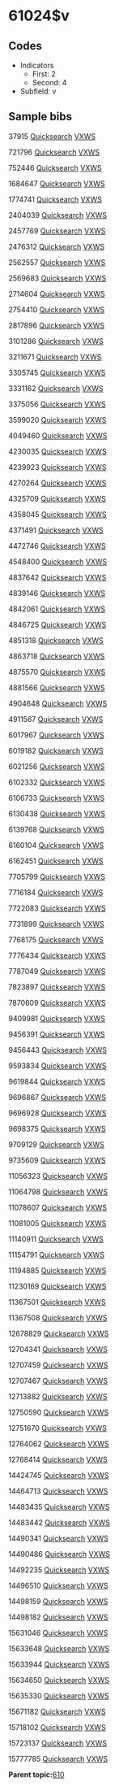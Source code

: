 # 61024$v

## Codes

-   Indicators
    -   First: 2
    -   Second: 4
-   Subfield: v

## Sample bibs

37915 [Quicksearch](https://search.library.yale.edu/catalog/37915) [VXWS](http://prodorbis.library.yale.edu:7014/vxws/GetHoldingsService?bibId=37915)

721796 [Quicksearch](https://search.library.yale.edu/catalog/721796) [VXWS](http://prodorbis.library.yale.edu:7014/vxws/GetHoldingsService?bibId=721796)

752446 [Quicksearch](https://search.library.yale.edu/catalog/752446) [VXWS](http://prodorbis.library.yale.edu:7014/vxws/GetHoldingsService?bibId=752446)

1684647 [Quicksearch](https://search.library.yale.edu/catalog/1684647) [VXWS](http://prodorbis.library.yale.edu:7014/vxws/GetHoldingsService?bibId=1684647)

1774741 [Quicksearch](https://search.library.yale.edu/catalog/1774741) [VXWS](http://prodorbis.library.yale.edu:7014/vxws/GetHoldingsService?bibId=1774741)

2404039 [Quicksearch](https://search.library.yale.edu/catalog/2404039) [VXWS](http://prodorbis.library.yale.edu:7014/vxws/GetHoldingsService?bibId=2404039)

2457769 [Quicksearch](https://search.library.yale.edu/catalog/2457769) [VXWS](http://prodorbis.library.yale.edu:7014/vxws/GetHoldingsService?bibId=2457769)

2476312 [Quicksearch](https://search.library.yale.edu/catalog/2476312) [VXWS](http://prodorbis.library.yale.edu:7014/vxws/GetHoldingsService?bibId=2476312)

2562557 [Quicksearch](https://search.library.yale.edu/catalog/2562557) [VXWS](http://prodorbis.library.yale.edu:7014/vxws/GetHoldingsService?bibId=2562557)

2569683 [Quicksearch](https://search.library.yale.edu/catalog/2569683) [VXWS](http://prodorbis.library.yale.edu:7014/vxws/GetHoldingsService?bibId=2569683)

2714604 [Quicksearch](https://search.library.yale.edu/catalog/2714604) [VXWS](http://prodorbis.library.yale.edu:7014/vxws/GetHoldingsService?bibId=2714604)

2754410 [Quicksearch](https://search.library.yale.edu/catalog/2754410) [VXWS](http://prodorbis.library.yale.edu:7014/vxws/GetHoldingsService?bibId=2754410)

2817896 [Quicksearch](https://search.library.yale.edu/catalog/2817896) [VXWS](http://prodorbis.library.yale.edu:7014/vxws/GetHoldingsService?bibId=2817896)

3101286 [Quicksearch](https://search.library.yale.edu/catalog/3101286) [VXWS](http://prodorbis.library.yale.edu:7014/vxws/GetHoldingsService?bibId=3101286)

3211671 [Quicksearch](https://search.library.yale.edu/catalog/3211671) [VXWS](http://prodorbis.library.yale.edu:7014/vxws/GetHoldingsService?bibId=3211671)

3305745 [Quicksearch](https://search.library.yale.edu/catalog/3305745) [VXWS](http://prodorbis.library.yale.edu:7014/vxws/GetHoldingsService?bibId=3305745)

3331162 [Quicksearch](https://search.library.yale.edu/catalog/3331162) [VXWS](http://prodorbis.library.yale.edu:7014/vxws/GetHoldingsService?bibId=3331162)

3375056 [Quicksearch](https://search.library.yale.edu/catalog/3375056) [VXWS](http://prodorbis.library.yale.edu:7014/vxws/GetHoldingsService?bibId=3375056)

3599020 [Quicksearch](https://search.library.yale.edu/catalog/3599020) [VXWS](http://prodorbis.library.yale.edu:7014/vxws/GetHoldingsService?bibId=3599020)

4049460 [Quicksearch](https://search.library.yale.edu/catalog/4049460) [VXWS](http://prodorbis.library.yale.edu:7014/vxws/GetHoldingsService?bibId=4049460)

4230035 [Quicksearch](https://search.library.yale.edu/catalog/4230035) [VXWS](http://prodorbis.library.yale.edu:7014/vxws/GetHoldingsService?bibId=4230035)

4239923 [Quicksearch](https://search.library.yale.edu/catalog/4239923) [VXWS](http://prodorbis.library.yale.edu:7014/vxws/GetHoldingsService?bibId=4239923)

4270264 [Quicksearch](https://search.library.yale.edu/catalog/4270264) [VXWS](http://prodorbis.library.yale.edu:7014/vxws/GetHoldingsService?bibId=4270264)

4325709 [Quicksearch](https://search.library.yale.edu/catalog/4325709) [VXWS](http://prodorbis.library.yale.edu:7014/vxws/GetHoldingsService?bibId=4325709)

4358045 [Quicksearch](https://search.library.yale.edu/catalog/4358045) [VXWS](http://prodorbis.library.yale.edu:7014/vxws/GetHoldingsService?bibId=4358045)

4371491 [Quicksearch](https://search.library.yale.edu/catalog/4371491) [VXWS](http://prodorbis.library.yale.edu:7014/vxws/GetHoldingsService?bibId=4371491)

4472746 [Quicksearch](https://search.library.yale.edu/catalog/4472746) [VXWS](http://prodorbis.library.yale.edu:7014/vxws/GetHoldingsService?bibId=4472746)

4548400 [Quicksearch](https://search.library.yale.edu/catalog/4548400) [VXWS](http://prodorbis.library.yale.edu:7014/vxws/GetHoldingsService?bibId=4548400)

4837642 [Quicksearch](https://search.library.yale.edu/catalog/4837642) [VXWS](http://prodorbis.library.yale.edu:7014/vxws/GetHoldingsService?bibId=4837642)

4839146 [Quicksearch](https://search.library.yale.edu/catalog/4839146) [VXWS](http://prodorbis.library.yale.edu:7014/vxws/GetHoldingsService?bibId=4839146)

4842061 [Quicksearch](https://search.library.yale.edu/catalog/4842061) [VXWS](http://prodorbis.library.yale.edu:7014/vxws/GetHoldingsService?bibId=4842061)

4846725 [Quicksearch](https://search.library.yale.edu/catalog/4846725) [VXWS](http://prodorbis.library.yale.edu:7014/vxws/GetHoldingsService?bibId=4846725)

4851318 [Quicksearch](https://search.library.yale.edu/catalog/4851318) [VXWS](http://prodorbis.library.yale.edu:7014/vxws/GetHoldingsService?bibId=4851318)

4863718 [Quicksearch](https://search.library.yale.edu/catalog/4863718) [VXWS](http://prodorbis.library.yale.edu:7014/vxws/GetHoldingsService?bibId=4863718)

4875570 [Quicksearch](https://search.library.yale.edu/catalog/4875570) [VXWS](http://prodorbis.library.yale.edu:7014/vxws/GetHoldingsService?bibId=4875570)

4881566 [Quicksearch](https://search.library.yale.edu/catalog/4881566) [VXWS](http://prodorbis.library.yale.edu:7014/vxws/GetHoldingsService?bibId=4881566)

4904648 [Quicksearch](https://search.library.yale.edu/catalog/4904648) [VXWS](http://prodorbis.library.yale.edu:7014/vxws/GetHoldingsService?bibId=4904648)

4911567 [Quicksearch](https://search.library.yale.edu/catalog/4911567) [VXWS](http://prodorbis.library.yale.edu:7014/vxws/GetHoldingsService?bibId=4911567)

6017967 [Quicksearch](https://search.library.yale.edu/catalog/6017967) [VXWS](http://prodorbis.library.yale.edu:7014/vxws/GetHoldingsService?bibId=6017967)

6019182 [Quicksearch](https://search.library.yale.edu/catalog/6019182) [VXWS](http://prodorbis.library.yale.edu:7014/vxws/GetHoldingsService?bibId=6019182)

6021256 [Quicksearch](https://search.library.yale.edu/catalog/6021256) [VXWS](http://prodorbis.library.yale.edu:7014/vxws/GetHoldingsService?bibId=6021256)

6102332 [Quicksearch](https://search.library.yale.edu/catalog/6102332) [VXWS](http://prodorbis.library.yale.edu:7014/vxws/GetHoldingsService?bibId=6102332)

6106733 [Quicksearch](https://search.library.yale.edu/catalog/6106733) [VXWS](http://prodorbis.library.yale.edu:7014/vxws/GetHoldingsService?bibId=6106733)

6130438 [Quicksearch](https://search.library.yale.edu/catalog/6130438) [VXWS](http://prodorbis.library.yale.edu:7014/vxws/GetHoldingsService?bibId=6130438)

6139768 [Quicksearch](https://search.library.yale.edu/catalog/6139768) [VXWS](http://prodorbis.library.yale.edu:7014/vxws/GetHoldingsService?bibId=6139768)

6160104 [Quicksearch](https://search.library.yale.edu/catalog/6160104) [VXWS](http://prodorbis.library.yale.edu:7014/vxws/GetHoldingsService?bibId=6160104)

6162451 [Quicksearch](https://search.library.yale.edu/catalog/6162451) [VXWS](http://prodorbis.library.yale.edu:7014/vxws/GetHoldingsService?bibId=6162451)

7705799 [Quicksearch](https://search.library.yale.edu/catalog/7705799) [VXWS](http://prodorbis.library.yale.edu:7014/vxws/GetHoldingsService?bibId=7705799)

7716184 [Quicksearch](https://search.library.yale.edu/catalog/7716184) [VXWS](http://prodorbis.library.yale.edu:7014/vxws/GetHoldingsService?bibId=7716184)

7722083 [Quicksearch](https://search.library.yale.edu/catalog/7722083) [VXWS](http://prodorbis.library.yale.edu:7014/vxws/GetHoldingsService?bibId=7722083)

7731899 [Quicksearch](https://search.library.yale.edu/catalog/7731899) [VXWS](http://prodorbis.library.yale.edu:7014/vxws/GetHoldingsService?bibId=7731899)

7768175 [Quicksearch](https://search.library.yale.edu/catalog/7768175) [VXWS](http://prodorbis.library.yale.edu:7014/vxws/GetHoldingsService?bibId=7768175)

7776434 [Quicksearch](https://search.library.yale.edu/catalog/7776434) [VXWS](http://prodorbis.library.yale.edu:7014/vxws/GetHoldingsService?bibId=7776434)

7787049 [Quicksearch](https://search.library.yale.edu/catalog/7787049) [VXWS](http://prodorbis.library.yale.edu:7014/vxws/GetHoldingsService?bibId=7787049)

7823897 [Quicksearch](https://search.library.yale.edu/catalog/7823897) [VXWS](http://prodorbis.library.yale.edu:7014/vxws/GetHoldingsService?bibId=7823897)

7870609 [Quicksearch](https://search.library.yale.edu/catalog/7870609) [VXWS](http://prodorbis.library.yale.edu:7014/vxws/GetHoldingsService?bibId=7870609)

9409981 [Quicksearch](https://search.library.yale.edu/catalog/9409981) [VXWS](http://prodorbis.library.yale.edu:7014/vxws/GetHoldingsService?bibId=9409981)

9456391 [Quicksearch](https://search.library.yale.edu/catalog/9456391) [VXWS](http://prodorbis.library.yale.edu:7014/vxws/GetHoldingsService?bibId=9456391)

9456443 [Quicksearch](https://search.library.yale.edu/catalog/9456443) [VXWS](http://prodorbis.library.yale.edu:7014/vxws/GetHoldingsService?bibId=9456443)

9593834 [Quicksearch](https://search.library.yale.edu/catalog/9593834) [VXWS](http://prodorbis.library.yale.edu:7014/vxws/GetHoldingsService?bibId=9593834)

9619844 [Quicksearch](https://search.library.yale.edu/catalog/9619844) [VXWS](http://prodorbis.library.yale.edu:7014/vxws/GetHoldingsService?bibId=9619844)

9696867 [Quicksearch](https://search.library.yale.edu/catalog/9696867) [VXWS](http://prodorbis.library.yale.edu:7014/vxws/GetHoldingsService?bibId=9696867)

9696928 [Quicksearch](https://search.library.yale.edu/catalog/9696928) [VXWS](http://prodorbis.library.yale.edu:7014/vxws/GetHoldingsService?bibId=9696928)

9698375 [Quicksearch](https://search.library.yale.edu/catalog/9698375) [VXWS](http://prodorbis.library.yale.edu:7014/vxws/GetHoldingsService?bibId=9698375)

9709129 [Quicksearch](https://search.library.yale.edu/catalog/9709129) [VXWS](http://prodorbis.library.yale.edu:7014/vxws/GetHoldingsService?bibId=9709129)

9735609 [Quicksearch](https://search.library.yale.edu/catalog/9735609) [VXWS](http://prodorbis.library.yale.edu:7014/vxws/GetHoldingsService?bibId=9735609)

11056323 [Quicksearch](https://search.library.yale.edu/catalog/11056323) [VXWS](http://prodorbis.library.yale.edu:7014/vxws/GetHoldingsService?bibId=11056323)

11064798 [Quicksearch](https://search.library.yale.edu/catalog/11064798) [VXWS](http://prodorbis.library.yale.edu:7014/vxws/GetHoldingsService?bibId=11064798)

11078607 [Quicksearch](https://search.library.yale.edu/catalog/11078607) [VXWS](http://prodorbis.library.yale.edu:7014/vxws/GetHoldingsService?bibId=11078607)

11081005 [Quicksearch](https://search.library.yale.edu/catalog/11081005) [VXWS](http://prodorbis.library.yale.edu:7014/vxws/GetHoldingsService?bibId=11081005)

11140911 [Quicksearch](https://search.library.yale.edu/catalog/11140911) [VXWS](http://prodorbis.library.yale.edu:7014/vxws/GetHoldingsService?bibId=11140911)

11154791 [Quicksearch](https://search.library.yale.edu/catalog/11154791) [VXWS](http://prodorbis.library.yale.edu:7014/vxws/GetHoldingsService?bibId=11154791)

11194885 [Quicksearch](https://search.library.yale.edu/catalog/11194885) [VXWS](http://prodorbis.library.yale.edu:7014/vxws/GetHoldingsService?bibId=11194885)

11230169 [Quicksearch](https://search.library.yale.edu/catalog/11230169) [VXWS](http://prodorbis.library.yale.edu:7014/vxws/GetHoldingsService?bibId=11230169)

11367501 [Quicksearch](https://search.library.yale.edu/catalog/11367501) [VXWS](http://prodorbis.library.yale.edu:7014/vxws/GetHoldingsService?bibId=11367501)

11367508 [Quicksearch](https://search.library.yale.edu/catalog/11367508) [VXWS](http://prodorbis.library.yale.edu:7014/vxws/GetHoldingsService?bibId=11367508)

12678829 [Quicksearch](https://search.library.yale.edu/catalog/12678829) [VXWS](http://prodorbis.library.yale.edu:7014/vxws/GetHoldingsService?bibId=12678829)

12704341 [Quicksearch](https://search.library.yale.edu/catalog/12704341) [VXWS](http://prodorbis.library.yale.edu:7014/vxws/GetHoldingsService?bibId=12704341)

12707459 [Quicksearch](https://search.library.yale.edu/catalog/12707459) [VXWS](http://prodorbis.library.yale.edu:7014/vxws/GetHoldingsService?bibId=12707459)

12707467 [Quicksearch](https://search.library.yale.edu/catalog/12707467) [VXWS](http://prodorbis.library.yale.edu:7014/vxws/GetHoldingsService?bibId=12707467)

12713882 [Quicksearch](https://search.library.yale.edu/catalog/12713882) [VXWS](http://prodorbis.library.yale.edu:7014/vxws/GetHoldingsService?bibId=12713882)

12750590 [Quicksearch](https://search.library.yale.edu/catalog/12750590) [VXWS](http://prodorbis.library.yale.edu:7014/vxws/GetHoldingsService?bibId=12750590)

12751670 [Quicksearch](https://search.library.yale.edu/catalog/12751670) [VXWS](http://prodorbis.library.yale.edu:7014/vxws/GetHoldingsService?bibId=12751670)

12764062 [Quicksearch](https://search.library.yale.edu/catalog/12764062) [VXWS](http://prodorbis.library.yale.edu:7014/vxws/GetHoldingsService?bibId=12764062)

12768414 [Quicksearch](https://search.library.yale.edu/catalog/12768414) [VXWS](http://prodorbis.library.yale.edu:7014/vxws/GetHoldingsService?bibId=12768414)

14424745 [Quicksearch](https://search.library.yale.edu/catalog/14424745) [VXWS](http://prodorbis.library.yale.edu:7014/vxws/GetHoldingsService?bibId=14424745)

14464713 [Quicksearch](https://search.library.yale.edu/catalog/14464713) [VXWS](http://prodorbis.library.yale.edu:7014/vxws/GetHoldingsService?bibId=14464713)

14483435 [Quicksearch](https://search.library.yale.edu/catalog/14483435) [VXWS](http://prodorbis.library.yale.edu:7014/vxws/GetHoldingsService?bibId=14483435)

14483442 [Quicksearch](https://search.library.yale.edu/catalog/14483442) [VXWS](http://prodorbis.library.yale.edu:7014/vxws/GetHoldingsService?bibId=14483442)

14490341 [Quicksearch](https://search.library.yale.edu/catalog/14490341) [VXWS](http://prodorbis.library.yale.edu:7014/vxws/GetHoldingsService?bibId=14490341)

14490486 [Quicksearch](https://search.library.yale.edu/catalog/14490486) [VXWS](http://prodorbis.library.yale.edu:7014/vxws/GetHoldingsService?bibId=14490486)

14492235 [Quicksearch](https://search.library.yale.edu/catalog/14492235) [VXWS](http://prodorbis.library.yale.edu:7014/vxws/GetHoldingsService?bibId=14492235)

14496510 [Quicksearch](https://search.library.yale.edu/catalog/14496510) [VXWS](http://prodorbis.library.yale.edu:7014/vxws/GetHoldingsService?bibId=14496510)

14498159 [Quicksearch](https://search.library.yale.edu/catalog/14498159) [VXWS](http://prodorbis.library.yale.edu:7014/vxws/GetHoldingsService?bibId=14498159)

14498182 [Quicksearch](https://search.library.yale.edu/catalog/14498182) [VXWS](http://prodorbis.library.yale.edu:7014/vxws/GetHoldingsService?bibId=14498182)

15631046 [Quicksearch](https://search.library.yale.edu/catalog/15631046) [VXWS](http://prodorbis.library.yale.edu:7014/vxws/GetHoldingsService?bibId=15631046)

15633648 [Quicksearch](https://search.library.yale.edu/catalog/15633648) [VXWS](http://prodorbis.library.yale.edu:7014/vxws/GetHoldingsService?bibId=15633648)

15633944 [Quicksearch](https://search.library.yale.edu/catalog/15633944) [VXWS](http://prodorbis.library.yale.edu:7014/vxws/GetHoldingsService?bibId=15633944)

15634650 [Quicksearch](https://search.library.yale.edu/catalog/15634650) [VXWS](http://prodorbis.library.yale.edu:7014/vxws/GetHoldingsService?bibId=15634650)

15635330 [Quicksearch](https://search.library.yale.edu/catalog/15635330) [VXWS](http://prodorbis.library.yale.edu:7014/vxws/GetHoldingsService?bibId=15635330)

15671182 [Quicksearch](https://search.library.yale.edu/catalog/15671182) [VXWS](http://prodorbis.library.yale.edu:7014/vxws/GetHoldingsService?bibId=15671182)

15718102 [Quicksearch](https://search.library.yale.edu/catalog/15718102) [VXWS](http://prodorbis.library.yale.edu:7014/vxws/GetHoldingsService?bibId=15718102)

15723137 [Quicksearch](https://search.library.yale.edu/catalog/15723137) [VXWS](http://prodorbis.library.yale.edu:7014/vxws/GetHoldingsService?bibId=15723137)

15777785 [Quicksearch](https://search.library.yale.edu/catalog/15777785) [VXWS](http://prodorbis.library.yale.edu:7014/vxws/GetHoldingsService?bibId=15777785)

**Parent topic:**[610](../../tags/610/610.md)

